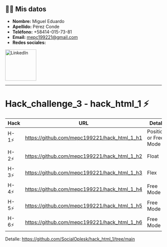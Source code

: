 ## 🧑‍💼 Mis datos
- **Nombre:** Miguel Eduardo
- **Apellido:** Pérez Conde
- **Teléfono:** +58414-015-73-81
- **Email:** mepc199221@gmail.com
- **Redes sociales:**
<a href="https://www.linkedin.com/in/ingmepc-97926815b/">
    <img src="https://upload.wikimedia.org/wikipedia/commons/0/01/LinkedIn_Logo.svg" alt="LinkedIn" width="100" />
</a>

<hr>

# Hack_challenge_3 - hack_html_1 ⚡

| Hack | URL | Detall |
| ------ | ------ | ------ | 
| H-1⚡ | https://github.com/mepc199221/hack_html_1_h1 | Position or Free Mode |
| H-2⚡ | https://github.com/mepc199221/hack_html_1_h2 | Float |
| H-3⚡ | https://github.com/mepc199221/hack_html_1_h3 | Flex |
| H-4⚡ | https://github.com/mepc199221/hack_html_1_h4 | Free Mode |
| H-5⚡ | https://github.com/mepc199221/hack_html_1_h5 | Free Mode |
| H-6⚡ | https://github.com/mepc199221/hack_html_1_h6 | Free Mode |

Detalle: https://github.com/SocialOplesk/hack_html_1/tree/main
